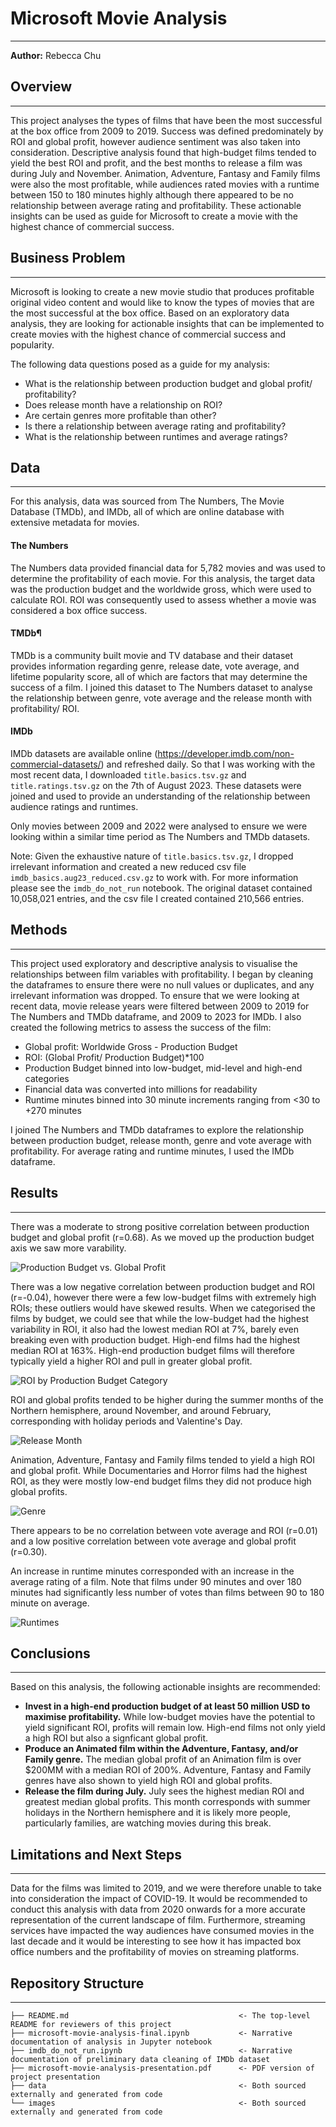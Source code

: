 # Microsoft Movie Analysis 
***
**Author:** Rebecca Chu


## Overview
***

This project analyses the types of films that have been the most successful at the box office from 2009 to 2019. Success was defined predominately by ROI and global profit, however audience sentiment was also taken into consideration. Descriptive analysis found that high-budget films tended to yield the best ROI and profit, and the best months to release a film was during July and November. Animation, Adventure, Fantasy and Family films were also the most profitable, while audiences rated movies with a runtime between 150 to 180 minutes highly although there appeared to be no relationship between average rating and profitability. These actionable insights can be used as guide for Microsoft to create a movie with the highest chance of commercial success.


## Business Problem
***

Microsoft is looking to create a new movie studio that produces profitable original video content and would like to know the types of movies that are the most successful at the box office. Based on an exploratory data analysis, they are looking for actionable insights that can be implemented to create movies with the highest chance of commercial success and popularity.

The following data questions posed as a guide for my analysis: 

* What is the relationship between production budget and global profit/ profitability?
* Does release month have a relationship on ROI?
* Are certain genres more profitable than other?
* Is there a relationship between average rating and profitability?
* What is the relationship between runtimes and average ratings?


## Data
***

For this analysis, data was sourced from The Numbers, The Movie Database (TMDb), and IMDb, all of which are online database with extensive metadata for movies.

#### The Numbers
The Numbers data provided financial data for 5,782 movies and was used to determine the profitability of each movie. For this analysis, the target data was the production budget and the worldwide gross, which were used to calculate ROI. ROI was consequently used to assess whether a movie was considered a box office success.

#### TMDb¶
TMDb is a community built movie and TV database and their dataset provides information regarding genre, release date, vote average, and lifetime popularity score, all of which are factors that may determine the success of a film. I joined this dataset to The Numbers dataset to analyse the relationship between genre, vote average and the release month with profitability/ ROI.

#### IMDb

IMDb datasets are available online (https://developer.imdb.com/non-commercial-datasets/) and refreshed daily. So that I was working with the most recent data, I downloaded ```title.basics.tsv.gz``` and ```title.ratings.tsv.gz``` on the 7th of August 2023. These datasets were joined and used to provide an understanding of the relationship between audience ratings and runtimes.

Only movies between 2009 and 2022 were analysed to ensure we were looking within a similar time period as The Numbers and TMDb datasets.

Note: Given the exhaustive nature of ```title.basics.tsv.gz```, I dropped irrelevant information and created a new reduced csv file ```imdb_basics.aug23_reduced.csv.gz``` to work with. For more information please see the ```imdb_do_not_run``` notebook. The original dataset contained 10,058,021 entries, and the csv file I created contained 210,566 entries.


## Methods
***

This project used exploratory and descriptive analysis to visualise the relationships between film variables with profitability. I began by cleaning the dataframes to ensure there were no null values or duplicates, and any irrelevant information was dropped. To ensure that we were looking at recent data, movie release years were filtered between 2009 to 2019 for The Numbers and TMDb dataframe, and 2009 to 2023 for IMDb. I also created the following metrics to assess the success of the film:

* Global profit: Worldwide Gross - Production Budget
* ROI: (Global Profit/ Production Budget)*100
* Production Budget binned into low-budget, mid-level and high-end categories 
* Financial data was converted into millions for readability
* Runtime minutes binned into 30 minute increments ranging from <30 to +270 minutes

I joined The Numbers and TMDb dataframes to explore the relationship between production budget, release month, genre and vote average with profitability. For average rating and runtime minutes, I used the IMDb dataframe.


## Results
***

There was a moderate to strong positive correlation between production budget and global profit (r=0.68). As we moved up the production budget axis we saw more varability.

![Production Budget vs. Global Profit](images/production_budget_vs_global_profit.png)

There was a low negative correlation between production budget and ROI (r=-0.04), however there were a few low-budget films with extremely high ROIs; these outliers would have skewed results. When we categorised the films by budget, we could see that while the low-budget had the highest variability in ROI, it also had the lowest median ROI at 7%, barely even breaking even with production budget. High-end films had the highest median ROI at 163%. High-end production budget films will therefore typically yield a higher ROI and pull in greater global profit. 

![ROI by Production Budget Category](images/ROI_by_budget_category.png)

ROI and global profits tended to be higher during the summer months of the Northern hemisphere, around November, and around February, corresponding with holiday periods and Valentine's Day.

![Release Month](images/release_month.png)

Animation, Adventure, Fantasy and Family films tended to yield a high ROI and global profit. While Documentaries and Horror films had the highest ROI, as they were mostly low-end budget films they did not produce high global profits.

![Genre](images/profit_bygenre.png)

There appears to be no correlation between vote average and ROI (r=0.01) and a low positive correlation between vote average and global profit (r=0.30). 

An increase in runtime minutes corresponded with an increase in the average rating of a film. Note that films under 90 minutes and over 180 minutes had significantly less number of votes than films between 90 to 180 minute on average. 

![Runtimes](images/runtimes.png)

## Conclusions
***

Based on this analysis, the following actionable insights are recommended:

* **Invest in a high-end production budget of at least 50 million USD to maximise profitability.** While low-budget movies have the potential to yield significant ROI, profits will remain low. High-end films not only yield a high ROI but also a signficant global profit.
* **Produce an Animated film within the Adventure, Fantasy, and/or Family genre.** The median global profit of an Animation film is over $200MM with a median ROI of 200%. Adventure, Fantasy and Family genres have also shown to yield high ROI and global profits. 
* **Release the film during July.** July sees the highest median ROI and greatest median global profits. This month corresponds with summer holidays in the Northern hemisphere and it is likely more people, particularly families, are watching movies during this break.
  
## Limitations and Next Steps
***

Data for the films was limited to 2019, and we were therefore unable to take into consideration the impact of COVID-19. It would be recommended to conduct this analysis with data from 2020 onwards for a more accurate representation of the current landscape of film. Furthermore, streaming services have impacted the way audiences have consumed movies in the last decade and it would be interesting to see how it has impacted box office numbers and the profitability of movies on streaming platforms.

## Repository Structure
***

```
├── README.md                                      <- The top-level README for reviewers of this project
├── microsoft-movie-analysis-final.ipynb           <- Narrative documentation of analysis in Jupyter notebook
├── imdb_do_not_run.ipynb                          <- Narrative documentation of preliminary data cleaning of IMDb dataset
├── microsoft-movie-analysis-presentation.pdf      <- PDF version of project presentation
├── data                                           <- Both sourced externally and generated from code
└── images                                         <- Both sourced externally and generated from code
```